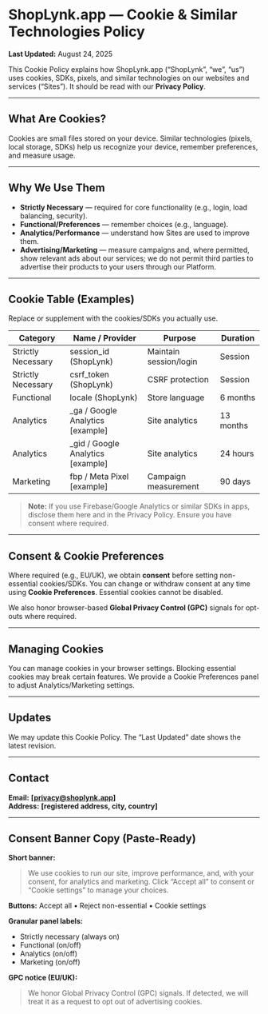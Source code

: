 # ShopLynk.app — Cookie & Similar Technologies Policy
**Last Updated:** August 24, 2025

This Cookie Policy explains how ShopLynk.app (“ShopLynk”, “we”, “us”) uses cookies, SDKs, pixels, and similar technologies on our websites and services (“Sites”). It should be read with our **Privacy Policy**.

---

## What Are Cookies?
Cookies are small files stored on your device. Similar technologies (pixels, local storage, SDKs) help us recognize your device, remember preferences, and measure usage.

---

## Why We Use Them
- **Strictly Necessary** — required for core functionality (e.g., login, load balancing, security).  
- **Functional/Preferences** — remember choices (e.g., language).  
- **Analytics/Performance** — understand how Sites are used to improve them.  
- **Advertising/Marketing** — measure campaigns and, where permitted, show relevant ads about our services; we do not permit third parties to advertise their products to your users through our Platform.

---

## Cookie Table (Examples)
Replace or supplement with the cookies/SDKs you actually use.

| Category | Name / Provider | Purpose | Duration |
|---|---|---|---|
| Strictly Necessary | session_id (ShopLynk) | Maintain session/login | Session |
| Strictly Necessary | csrf_token (ShopLynk) | CSRF protection | Session |
| Functional | locale (ShopLynk) | Store language | 6 months |
| Analytics | \_ga / Google Analytics [example] | Site analytics | 13 months |
| Analytics | \_gid / Google Analytics [example] | Site analytics | 24 hours |
| Marketing | fbp / Meta Pixel [example] | Campaign measurement | 90 days |

> **Note:** If you use Firebase/Google Analytics or similar SDKs in apps, disclose them here and in the Privacy Policy. Ensure you have consent where required.

---

## Consent & Cookie Preferences
Where required (e.g., EU/UK), we obtain **consent** before setting non-essential cookies/SDKs. You can change or withdraw consent at any time using **Cookie Preferences**. Essential cookies cannot be disabled.

We also honor browser-based **Global Privacy Control (GPC)** signals for opt-outs where required.

---

## Managing Cookies
You can manage cookies in your browser settings. Blocking essential cookies may break certain features. We provide a Cookie Preferences panel to adjust Analytics/Marketing settings.

---

## Updates
We may update this Cookie Policy. The “Last Updated” date shows the latest revision.

---

## Contact
**Email:** **[privacy@shoplynk.app]**  
**Address:** **[registered address, city, country]**

---

## Consent Banner Copy (Paste-Ready)
**Short banner:**  
> We use cookies to run our site, improve performance, and, with your consent, for analytics and marketing. Click “Accept all” to consent or “Cookie settings” to manage your choices.

**Buttons:** Accept all • Reject non-essential • Cookie settings

**Granular panel labels:**  
- Strictly necessary (always on)  
- Functional (on/off)  
- Analytics (on/off)  
- Marketing (on/off)

**GPC notice (EU/UK):**  
> We honor Global Privacy Control (GPC) signals. If detected, we will treat it as a request to opt out of advertising cookies.
